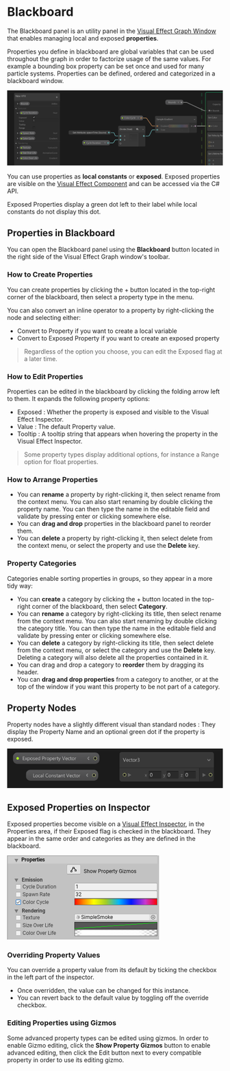 # Blackboard

The Blackboard panel is an utility panel in the [Visual Effect Graph Window](VisualEffectGraphWindow.md) that enables managing local and exposed **properties**.

Properties you define in blackboard are global variables that can be used throughout the graph in order to factorize usage of the same values. For example a bounding box property can be set once and used for many particle systems. Properties can be defined, ordered and categorized in a blackboard window.

![Blackboard-Properties](Images/Blackboard-Properties.png)

You can use properties as **local constants** or **exposed**. Exposed properties are visible on the [Visual Effect Component](VisualEffectComponent.md) and can be accessed via the C# API. 

Exposed Properties display a green dot left to their label while local constants do not display this dot.

## Properties in Blackboard

You can open the Blackboard panel using the **Blackboard** button located in the right side of the Visual Effect Graph window's toolbar.

### How to Create Properties

You can create properties by clicking the + button located in the top-right corner of the blackboard, then select a property type in the menu.

You can also convert an inline operator to a property by right-clicking the node and selecting either:

- Convert to Property if you want to create a local variable
- Convert to Exposed Property if you want to create an exposed property

> Regardless of the option you choose, you can edit the Exposed flag at a later time.

### How to Edit Properties

Properties can be edited in the blackboard by clicking the folding arrow left to them. It expands the following property options:

* Exposed : Whether the property is exposed and visible to the Visual Effect Inspector.
* Value : The default Property value.
* Tooltip : A tooltip string that appears when hovering the property in the Visual Effect Inspector.

> Some property types display additional options, for instance a Range option for float properties.

### How to Arrange Properties

- You can **rename** a property by right-clicking it, then select rename from the context menu. You can also start renaming by double clicking the property name. You can then type the name in the editable field and validate by pressing enter or clicking somewhere else.
- You can **drag and drop** properties in the blackboard panel to reorder them.
- You can **delete** a property by right-clicking it, then select delete from the context menu, or select the property and use the **Delete** key.

### Property Categories

Categories enable sorting properties in groups, so they appear in a more tidy way:

- You can **create** a category by clicking the + button located in the top-right corner of the blackboard, then select **Category**.
- You can **rename** a category by right-clicking its title, then select rename from the context menu. You can also start renaming by double clicking the category title. You can then type the name in the editable field and validate by pressing enter or clicking somewhere else.
- You can **delete** a category by right-clicking its title, then select delete from the context menu, or select the category and use the **Delete** key. Deleting a category will also delete all the properties contained in it.
- You can drag and drop a category to **reorder** them by dragging its header.
- You can **drag and drop properties** from a category to another, or at the top of the window if you want this property to be not part of a category.

## Property Nodes

Property nodes have a slightly different visual than standard nodes : They display the Property Name and an optional green dot if the property is exposed.

![PropertyNode](Images/PropertyNode.png)

## Exposed Properties on Inspector

Exposed properties become visible on a [Visual Effect Inspector](VisualEffectComponent.md), in the Properties area, if their Exposed flag is checked in the blackboard. They appear in the same order and categories as they are defined in the blackboard.

![Properties-Inspector](Images/Properties-Inspector.png)

### Overriding Property Values

You can override a property value from its default by ticking the checkbox in the left part of the inspector. 

- Once overridden, the value can be changed for this instance. 
- You can revert back to the default value by toggling off the override checkbox.

### Editing Properties using Gizmos

Some advanced property types can be edited using gizmos. In order to enable Gizmo editing, click the **Show Property Gizmos** button to enable advanced editing, then click the Edit button next to every compatible property in order to use its editing gizmo.

